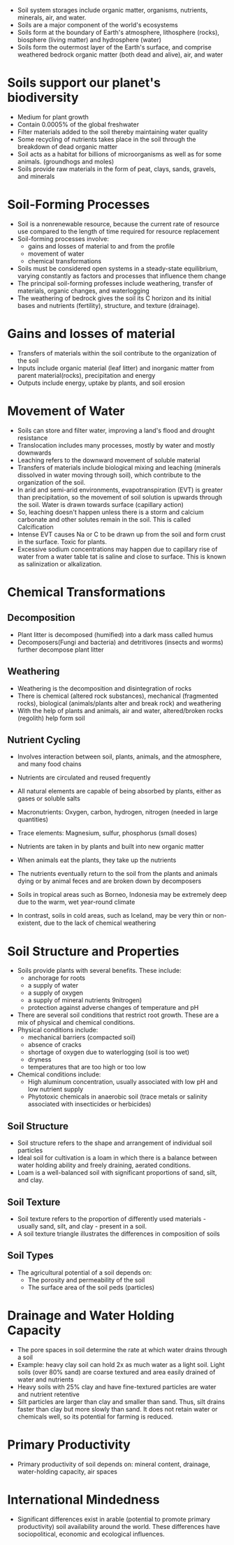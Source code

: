 - Soil system storages include organic matter, organisms, nutrients, minerals, air, and water.
- Soils are a major component of the world's ecosystems
- Soils form at the boundary of Earth's atmosphere, lithosphere (rocks), biosphere (living matter) and hydrosphere (water)
- Soils form the outermost layer of the Earth's surface, and comprise weathered bedrock organic matter (both dead and alive), air, and water
# Soils support our planet's biodiversity
- Medium for plant growth
- Contain 0.0005% of the global freshwater
- Filter materials added to the soil thereby maintaining water quality
- Some recycling of nutrients takes place in the soil through the breakdown of dead organic matter
- Soil acts as a habitat for billions of microorganisms as well as for some animals. (groundhogs and moles)
- Soils provide raw materials in the form of peat, clays, sands, gravels, and minerals
# Soil-Forming Processes
- Soil is a nonrenewable resource, because the current rate of resource use compared to the length of time required for resource replacement
- Soil-forming processes involve:
	- gains and losses of material to and from the profile
	- movement of water
	- chemical transformations
- Soils must be considered open systems in a steady-state equilibrium, varying constantly as factors and processes that influence them change
- The principal soil-forming professes include weathering, transfer of materials, organic changes, and waterlogging
- The weathering of bedrock gives the soil its C horizon and its initial bases and nutrients (fertility), structure, and texture (drainage).
# Gains and losses of material
- Transfers of materials within the soil contribute to the organization of the soil
- Inputs include organic material (leaf litter) and inorganic matter from parent material(rocks), precipitation and energy
- Outputs include energy, uptake by plants, and soil erosion
# Movement of Water
- Soils can store and filter water, improving a land's flood and drought resistance
- Translocation includes many processes, mostly by water and mostly downwards
- Leaching refers to the downward movement of soluble material
- Transfers of materials include biological mixing and leaching (minerals dissolved in water moving through soil), which contribute to the organization of the soil.
- In arid and semi-arid environments, evapotranspiration (EVT) is greater than precipitation, so the movement of soil solution is upwards through the soil. Water is drawn towards surface (capillary action)
- So, leaching doesn't happen unless there is a storm and calcium carbonate and other solutes remain in the soil. This is called Calcification
- Intense EVT  causes Na or C to be drawn up from the soil and form crust in the surface. Toxic for plants.
- Excessive sodium concentrations may happen due to capillary rise of water from a water table tat is saline and close to surface. This is known as salinization or alkalization.
# Chemical Transformations
## Decomposition
- Plant litter is decomposed (humified) into a dark mass called humus
- Decomposers(Fungi and bacteria) and detritivores (insects and worms) further decompose plant litter
## Weathering
- Weathering is the decomposition and disintegration of rocks
- There is chemical (altered rock substances), mechanical (fragmented rocks), biological (animals/plants alter and break rock) and weathering
- With the help of plants and animals, air and water, altered/broken rocks (regolith) help form soil
## Nutrient Cycling
- Involves interaction between soil, plants, animals, and the atmosphere, and many food chains
- Nutrients are circulated and reused frequently
- All natural elements are capable of being absorbed by plants, either as gases or soluble salts
- Macronutrients: Oxygen, carbon, hydrogen, nitrogen (needed in large quantities)
- Trace elements: Magnesium, sulfur, phosphorus (small doses)
- Nutrients are taken in by plants and built into new organic matter
- When animals eat the plants, they take up the nutrients
- The nutrients eventually return to the soil from the plants and animals dying or by animal feces and are broken down by decomposers

- Soils in tropical areas such as Borneo, Indonesia may be extremely deep due to the warm, wet year-round climate
- In contrast, soils in cold areas, such as Iceland, may be very thin or non-existent, due to the lack of chemical weathering
# Soil Structure and Properties
- Soils provide plants with several benefits. These include:
	- anchorage for roots
	- a supply of water
	- a supply of oxygen
	- a supply of mineral nutrients 9nitrogen)
	- protection against adverse changes of temperature and pH
- There are several soil conditions that restrict root growth. These are a mix of physical and chemical conditions.
- Physical conditions include:
	- mechanical barriers (compacted soil)
	- absence of cracks
	- shortage of oxygen due to waterlogging (soil is too wet)
	- dryness
	- temperatures that are too high or too low
- Chemical conditions include:
	- High aluminum concentration, usually associated with low pH and low nutrient supply
	- Phytotoxic chemicals in anaerobic soil (trace metals or salinity associated with insecticides or herbicides)
## Soil Structure
- Soil structure refers to the shape and arrangement of individual soil particles
- Ideal soil for cultivation is a loam in which there is a balance between water holding ability and freely draining, aerated conditions.
- Loam is a well-balanced soil with significant proportions of sand, silt, and clay.
## Soil Texture
- Soil texture refers to the proportion of differently used materials - usually sand, silt, and clay - present in a soil.
- A soil texture triangle illustrates the differences in composition of soils
## Soil Types
- The agricultural potential of a soil depends on:
	- The porosity and permeability of the soil
	- The surface area of the soil peds (particles)
# Drainage and Water Holding Capacity
- The pore spaces in soil determine the rate at which water drains through a soil
- Example: heavy clay soil can hold 2x as much water as a light soil. Light soils (over 80% sand) are coarse textured and area easily drained of water and nutrients
- Heavy soils with 25% clay and have fine-textured particles are water and nutrient retentive
- Silt particles are larger than clay and smaller than sand. Thus, silt drains faster than clay but more slowly than sand. It does not retain water or chemicals well, so its potential for farming is reduced. 
# Primary Productivity
- Primary productivity of soil depends on: mineral content, drainage, water-holding capacity, air spaces
# International Mindedness
- Significant differences exist in arable (potential to promote primary productivity) soil availability around the world. These differences have sociopolitical, economic and ecological influences.